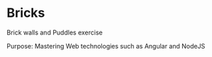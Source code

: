 # Bricks
Brick walls and Puddles exercise

Purpose:
Mastering Web technologies such as Angular and NodeJS 
